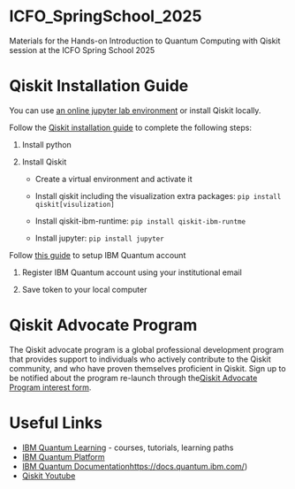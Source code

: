 # ICFO_SpringSchool_2025
Materials for the Hands-on Introduction to Quantum Computing with Qiskit session at the ICFO Spring School 2025


# Qiskit Installation Guide

You can use [an online jupyter lab environment](https://quantum.cloud.ibm.com/docs/en/guides/online-lab-environments) or install Qiskit locally.



Follow the [Qiskit installation guide](https://docs.quantum.ibm.com/guides/install-qiskit) to complete the following steps:

1. Install python

2. Install Qiskit

	- Create a virtual environment and activate it

	- Install qiskit including the visualization extra packages: `pip install qiskit[visulization]`

	- Install qiskit-ibm-runtime: `pip install qiskit-ibm-runtme`

	- Install jupyter: `pip install jupyter`



Follow [this guide](https://docs.quantum.ibm.com/guides/setup-channel) to setup IBM Quantum account

1. Register IBM Quantum account using your institutional email

2. Save token to your local computer

# Qiskit Advocate Program 

The Qiskit advocate program is a global professional development program that provides support to individuals who actively contribute to the Qiskit community, and who have proven themselves proficient in Qiskit. Sign up to be notified about the program re-launch through the[Qiskit Advocate Program interest form](https://ibm.biz/BdabBw).


# Useful Links 

- [IBM Quantum Learning](https://learning.quantum.ibm.com/) - courses, tutorials, learning paths
- [IBM Quantum Platform](https://quantum.ibm.com/)
- [IBM Quantum Documentation](https://learning.quantum.ibm.com/)https://docs.quantum.ibm.com/)
- [Qiskit Youtube](https://www.youtube.com/@qiskit)




